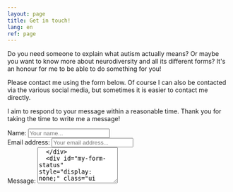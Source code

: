 ```yaml
---
layout: page
title: Get in touch!
lang: en
ref: page
---
```

<script src="https://www.google.com/recaptcha/api.js" async defer></script>
<p>Do you need someone to explain what autism actually means? Or maybe you want to know more about neurodiversity and all its different forms? It's an honour for me to be able to do something for you!</p>
<p>Please contact me using the form below. Of course I can also be contacted via the various social media, but sometimes it is easier to contact me directly.</p>
<p>I aim to respond to your message within a reasonable time. Thank you for taking the time to write me a message!</p>

<form class="ui form" id="my-form" action="https://formspree.io/xwkblaje" method="POST">
  <div class="field">
    <label>Name:</label>
    <input type="text" name="name" placeholder="Your name..." />
  </div>
  <div class="field">
    <label>Email address:</label>
    <input type="email" name="email" placeholder="Your email address..." />
  </div>
  <div class="field">
    <label>Message:</label>
    <textarea rows="5" name="message" placeholder="Your message..."/>
  </div>
  <div id="my-form-status" style="display: none;" class="ui message">
    <div class="header"></div>
    <p></p>
  </div>
  <input type="hidden" name="_subject" value="New submission!" />
  <input type="text" name="_gotcha" />
  <div class="g-recaptcha" data-sitekey="6Le3aOkUAAAAAK_vTtS6xMkOe46zsPf2j4I_p8_K"></div>
  <button class="ui button" id="my-form-button">Send!</button>
  <p ></p>
</form>

<!-- Place this script at the end of the body tag -->

<script>
  window.addEventListener("DOMContentLoaded", function() {

    // get the form elements defined in your form HTML above

    var form = document.getElementById("my-form");
    var button = document.getElementById("my-form-button");
    var status = document.getElementById("my-form-status");

    // Success and Error functions for after the form is submitted

    function success() {
      form.reset();
      button.style = "display: none ";
      // status.innerHTML = "Bedankt voor uw bericht!";
      $('#my-form-status').addClass('success');
      $('#my-form-status div.header').text('Thanks!');
      $('#my-form-status p').text('Thank you for your message!');
      $('#my-form-status').show();

    }

    function error() {
      // status.innerHTML = "Oops! Er was een probleem bij het versturen.";
      $('#my-form-status').addClass('error');
      $('#my-form-status div.header').text('Oops!');
      $('#my-form-status p').text('There was a problem sending your message!');
      $('#my-form-status').show();
    }

    // handle the form submission event

    form.addEventListener("submit", function(ev) {
      ev.preventDefault();
      $('my-form').addClass('loading');
      var data = new FormData(form);
      ajax(form.method, form.action, data, success, error);
    });
  });

  // helper function for sending an AJAX request

  function ajax(method, url, data, success, error) {
    var xhr = new XMLHttpRequest();
    xhr.open(method, url);
    xhr.setRequestHeader("Accept", "application/json");
    xhr.onreadystatechange = function() {
      if (xhr.readyState !== XMLHttpRequest.DONE) return;
      if (xhr.status === 200) {
        success(xhr.response, xhr.responseType);
        $('my-form').removeClass('loading');
      } else {
        error(xhr.status, xhr.response, xhr.responseType);
        $('my-form').removeClass('loading');
      }
    };
    xhr.send(data);
  }
</script>
